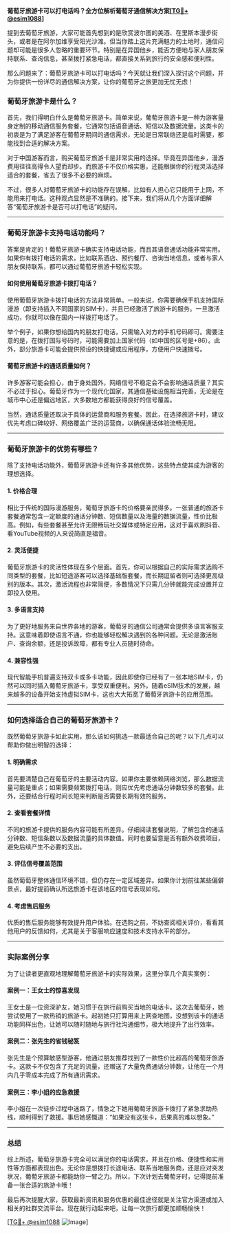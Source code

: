 **葡萄牙旅游卡可以打电话吗？全方位解析葡萄牙通信解决方案[[TG💪+ @esim1088](https://t.me/s/esim1088)]**

提到去葡萄牙旅游，大家可能首先想到的是欣赏波尔图的美酒、在里斯本漫步街头，或者是在阿尔加维享受阳光沙滩。但当你踏上这片充满魅力的土地时，通信问题却可能是很多人忽略的重要环节。特别是在异国他乡，能否方便地与家人朋友保持联系、查询信息，甚至拨打紧急电话，都直接关系到旅行的安全感和便利性。

那么问题来了：葡萄牙旅游卡可以打电话吗？今天就让我们深入探讨这个问题，并为你提供一份详尽的通信解决方案，让你的葡萄牙之旅更加无忧无虑！

### 葡萄牙旅游卡是什么？

首先，我们得明白什么是葡萄牙旅游卡。简单来说，葡萄牙旅游卡是一种为游客量身定制的移动通信服务套餐，它通常包括语音通话、短信以及数据流量。这类卡的初衷是为了满足游客在葡萄牙期间的通信需求，无论是日常联络还是临时需要，都能找到合适的解决方案。

对于中国游客而言，购买葡萄牙旅游卡是非常实用的选择。毕竟在异国他乡，漫游费用往往高得令人望而却步。而旅游卡不仅价格实惠，还能根据你的行程灵活选择适合的套餐，省去了很多不必要的麻烦。

不过，很多人对葡萄牙旅游卡的功能存在误解，比如有人担心它只能用于上网，不能用来打电话。这种观点显然是不准确的。接下来，我们将从几个方面详细解答“葡萄牙旅游卡是否可以打电话”的疑问。

---

### 葡萄牙旅游卡支持电话功能吗？

答案是肯定的！葡萄牙旅游卡确实支持电话功能，而且其语音通话功能非常实用。如果你有拨打电话的需求，比如联系酒店、预约餐厅、咨询当地信息，或者与家人朋友保持联系，都可以通过葡萄牙旅游卡轻松实现。

#### **如何使用葡萄牙旅游卡拨打电话？**
使用葡萄牙旅游卡拨打电话的方法非常简单。一般来说，你需要确保手机支持国际漫游（即支持插入不同国家的SIM卡），并且已经激活了旅游卡的服务。一旦激活成功，你就可以像在国内一样拨打电话了。

举个例子，如果你想给国内的朋友打电话，只需输入对方的手机号码即可。需要注意的是，在拨打国际号码时，可能需要加上国家代码（如中国的区号是+86）。此外，部分旅游卡可能会提供预设的快捷键或应用程序，方便用户快速拨号。

#### **葡萄牙旅游卡的通话质量如何？**
许多游客可能会担心，由于身处国外，网络信号不稳定会不会影响通话质量？其实不必过于担心。葡萄牙作为一个现代化国家，其通信基础设施相当完善，无论是在城市中心还是偏远地区，大多数地方都能获得良好的信号覆盖。

当然，通话质量还取决于具体的运营商和服务套餐。因此，在选择旅游卡时，建议优先考虑口碑较好、网络覆盖广泛的运营商，以确保通话体验流畅无阻。

---

### 葡萄牙旅游卡的优势有哪些？

除了支持电话功能外，葡萄牙旅游卡还有许多其他优势，这些特点使其成为游客的理想选择。

#### **1. 价格合理**
相比于传统的国际漫游服务，葡萄牙旅游卡的价格要亲民得多。一张普通的旅游卡套餐通常包含一定额度的通话分钟数、短信数量以及海量的数据流量，性价比极高。例如，有些套餐甚至允许无限畅玩社交媒体或特定应用，这对于喜欢刷抖音、看YouTube视频的人来说简直是福音。

#### **2. 灵活便捷**
葡萄牙旅游卡的灵活性体现在多个层面。首先，你可以根据自己的实际需求选购不同类型的套餐，比如短途游客可以选择基础版套餐，而长期逗留者则可选择更高级别的版本。其次，激活流程也非常简便，多数情况下只需几分钟就能完成设置并立即投入使用。

#### **3. 多语言支持**
为了更好地服务来自世界各地的游客，葡萄牙的通信公司通常会提供多语言客服支持。这意味着即使语言不通，你也能够轻松解决遇到的各种问题。无论是激活账户、查询余额，还是投诉故障，都有专业人员随时待命。

#### **4. 兼容性强**
现代智能手机普遍支持双卡或多卡功能，因此即使你已经有了一张本地SIM卡，仍然可以同时插入葡萄牙旅游卡，享受双重便利。另外，随着eSIM技术的发展，越来越多的设备开始支持虚拟SIM卡，这也大大拓宽了葡萄牙旅游卡的应用范围。

---

### 如何选择适合自己的葡萄牙旅游卡？

既然葡萄牙旅游卡如此实用，那么该如何挑选一款最适合自己的呢？以下几点可以帮助你做出明智的选择：

#### **1. 明确需求**
首先要清楚自己在葡萄牙的主要活动内容。如果你主要依赖网络浏览，那么数据流量可能是重点；如果需要频繁拨打电话，则应优先考虑通话分钟数较多的套餐。此外，还要结合行程时间长短来判断是否需要长期有效的服务。

#### **2. 查看套餐详情**
不同的旅游卡提供的服务内容可能有所差异。仔细阅读套餐说明，了解包含的通话分钟数、短信条数以及数据流量的具体数值。同时也要留意是否有额外收费项目，避免后续产生不必要的支出。

#### **3. 评估信号覆盖范围**
虽然葡萄牙整体通信环境不错，但仍存在一定区域差异。如果你计划前往某些偏僻景点，最好提前确认所选旅游卡在该地区的信号表现如何。

#### **4. 考虑售后服务**
优质的售后服务能够有效提升用户体验。在选购之前，不妨查阅相关评价，看看其他用户的反馈如何，尤其是关于客服响应速度和技术支持水平的部分。

---

### 实际案例分享

为了让读者更直观地理解葡萄牙旅游卡的实际效果，这里分享几个真实案例：

#### **案例一：王女士的惊喜发现**
王女士是一位资深驴友，她习惯于在旅行前购买当地的电话卡。这次去葡萄牙，她尝试使用了一款热销的旅游卡。起初她只打算用来上网查地图，没想到该卡的通话功能同样出色，让她可以随时随地与旅行社沟通细节，极大地提升了出行效率。

#### **案例二：张先生的省钱秘笈**
张先生是个预算敏感型游客，他通过朋友推荐找到了一款性价比超高的葡萄牙旅游卡。这款卡不仅包含了充足的流量，还赠送了大量免费通话分钟数，让他在一个月内几乎零成本完成了所有通讯需求。

#### **案例三：李小姐的应急救援**
李小姐在一次徒步过程中迷路了，情急之下她用葡萄牙旅游卡拨打了紧急求助热线，顺利得到了救援。事后她感慨道：“如果没有这张卡，后果真的难以想象。”

---

### 总结

综上所述，葡萄牙旅游卡完全可以满足你的电话需求，并且在价格、便捷性和实用性等方面都表现出色。无论你是想拨打长途电话、联系当地服务商，还是应对突发状况，葡萄牙旅游卡都能助你一臂之力。所以，下次计划去葡萄牙时，记得提前准备一张合适的旅游卡哦！

最后再次提醒大家，获取最新资讯和服务优惠的最佳途径就是关注官方渠道或加入相关的社群交流平台。现在就行动起来吧，让每一次旅行都更加顺畅愉快！

[[TG💪+ @esim1088](https://t.me/s/esim1088) ![Image](https://i.postimg.cc/4NQfJmqS/Snipaste-2025-05-13-00-14-12.png)]